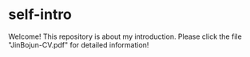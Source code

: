 # self-intro
Welcome!
This repository is about my introduction. Please click the file "JinBojun-CV.pdf" for detailed information!
